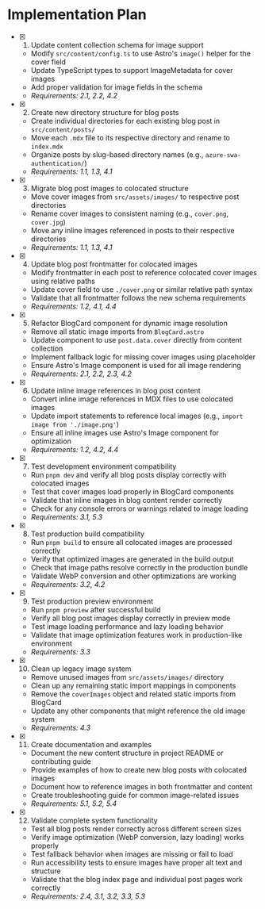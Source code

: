 # Implementation Plan

- [x] 1. Update content collection schema for image support






  - Modify `src/content/config.ts` to use Astro's `image()` helper for the cover field
  - Update TypeScript types to support ImageMetadata for cover images
  - Add proper validation for image fields in the schema
  - _Requirements: 2.1, 2.2, 4.2_

- [x] 2. Create new directory structure for blog posts






  - Create individual directories for each existing blog post in `src/content/posts/`
  - Move each `.mdx` file to its respective directory and rename to `index.mdx`
  - Organize posts by slug-based directory names (e.g., `azure-swa-authentication/`)
  - _Requirements: 1.1, 1.3, 4.1_

- [x] 3. Migrate blog post images to colocated structure





  - Move cover images from `src/assets/images/` to respective post directories
  - Rename cover images to consistent naming (e.g., `cover.png`, `cover.jpg`)
  - Move any inline images referenced in posts to their respective directories
  - _Requirements: 1.1, 1.3, 4.1_

- [x] 4. Update blog post frontmatter for colocated images






  - Modify frontmatter in each post to reference colocated cover images using relative paths
  - Update cover field to use `./cover.png` or similar relative path syntax
  - Validate that all frontmatter follows the new schema requirements
  - _Requirements: 1.2, 4.1, 4.4_



- [x] 5. Refactor BlogCard component for dynamic image resolution




  - Remove all static image imports from `BlogCard.astro`
  - Update component to use `post.data.cover` directly from content collection
  - Implement fallback logic for missing cover images using placeholder
  - Ensure Astro's Image component is used for all image rendering
  - _Requirements: 2.1, 2.2, 2.3, 4.2_

- [x] 6. Update inline image references in blog post content










  - Convert inline image references in MDX files to use colocated images
  - Update import statements to reference local images (e.g., `import image from './image.png'`)
  - Ensure all inline images use Astro's Image component for optimization
  - _Requirements: 1.2, 4.2, 4.4_

- [x] 7. Test development environment compatibility






  - Run `pnpm dev` and verify all blog posts display correctly with colocated images
  - Test that cover images load properly in BlogCard components
  - Validate that inline images in blog content render correctly
  - Check for any console errors or warnings related to image loading
  - _Requirements: 3.1, 5.3_

- [x] 8. Test production build compatibility






  - Run `pnpm build` to ensure all colocated images are processed correctly
  - Verify that optimized images are generated in the build output
  - Check that image paths resolve correctly in the production bundle
  - Validate WebP conversion and other optimizations are working
  - _Requirements: 3.2, 4.2_

- [x] 9. Test production preview environment






  - Run `pnpm preview` after successful build
  - Verify all blog post images display correctly in preview mode
  - Test image loading performance and lazy loading behavior
  - Validate that image optimization features work in production-like environment
  - _Requirements: 3.3_

- [x] 10. Clean up legacy image system






  - Remove unused images from `src/assets/images/` directory
  - Clean up any remaining static import mappings in components
  - Remove the `coverImages` object and related static imports from BlogCard
  - Update any other components that might reference the old image system
  - _Requirements: 4.3_

- [x] 11. Create documentation and examples






  - Document the new content structure in project README or contributing guide
  - Provide examples of how to create new blog posts with colocated images
  - Document how to reference images in both frontmatter and content
  - Create troubleshooting guide for common image-related issues
  - _Requirements: 5.1, 5.2, 5.4_



- [x] 12. Validate complete system functionality




  - Test all blog posts render correctly across different screen sizes
  - Verify image optimization (WebP conversion, lazy loading) works properly
  - Test fallback behavior when images are missing or fail to load
  - Run accessibility tests to ensure images have proper alt text and structure
  - Validate that the blog index page and individual post pages work correctly
  - _Requirements: 2.4, 3.1, 3.2, 3.3, 5.3_